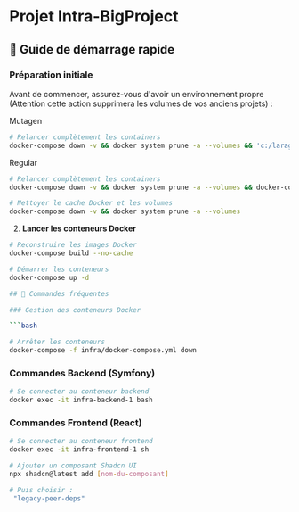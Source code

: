 # Projet Intra-BigProject

## 🚀 Guide de démarrage rapide

### Préparation initiale

Avant de commencer, assurez-vous d'avoir un environnement propre (Attention cette action supprimera les volumes de vos anciens projets) :

Mutagen
```bash
# Relancer complètement les containers
docker-compose down -v && docker system prune -a --volumes && 'c:/laragon/www/Intra-Big-job/start.cmd'
```

Regular 
```bash
# Relancer complètement les containers
docker-compose down -v && docker system prune -a --volumes && docker-compose build --no-cache && docker-compose up -d
```


```bash
# Nettoyer le cache Docker et les volumes
docker-compose down -v && docker system prune -a --volumes
```

2. **Lancer les conteneurs Docker**

```bash
# Reconstruire les images Docker
docker-compose build --no-cache

# Démarrer les conteneurs
docker-compose up -d

## 📝 Commandes fréquentes

### Gestion des conteneurs Docker

```bash

# Arrêter les conteneurs
docker-compose -f infra/docker-compose.yml down
```

### Commandes Backend (Symfony)

```bash
# Se connecter au conteneur backend
docker exec -it infra-backend-1 bash
```

### Commandes Frontend (React)

```bash
# Se connecter au conteneur frontend
docker exec -it infra-frontend-1 sh

# Ajouter un composant Shadcn UI
npx shadcn@latest add [nom-du-composant] 

# Puis choisir :
 "legacy-peer-deps"
```